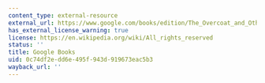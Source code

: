 ```yaml
---
content_type: external-resource
external_url: https://www.google.com/books/edition/The_Overcoat_and_Other_Short_Stories/-bLCAgAAQBAJ?hl=en&gbpv=1
has_external_license_warning: true
license: https://en.wikipedia.org/wiki/All_rights_reserved
status: ''
title: Google Books
uid: 0c74df2e-dd6e-495f-943d-919673eac5b3
wayback_url: ''
---
```

